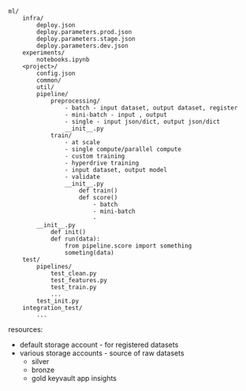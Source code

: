 ```
ml/
	infra/
		deploy.json
		deploy.parameters.prod.json
		deploy.parameters.stage.json
		deploy.parameters.dev.json
	experiments/
		notebooks.ipynb
	<project>/
		config.json
		common/
		util/
		pipeline/
			preprocessing/
				- batch - input dataset, output dataset, register
				- mini-batch - input , output 
				- single - input json/dict, output json/dict
				__init__.py
			train/
				- at scale
				- single compute/parallel compute
				- custom training
				- hyperdrive training
				- input dataset, output model
				- validate
				__init__.py
					def train()
					def score()
						- batch
						- mini-batch
						-
		__init__.py
			def init()
			def run(data):
				from pipeline.score import something
				someting(data)
	test/
		pipelines/
			test_clean.py
			test_features.py
			test_train.py
			...
		test_init.py
	integration_test/
		...
```

resources:
- default storage account - for registered datasets
- various storage accounts - source of raw datasets
	- silver
	- bronze
	- gold
keyvault
app insights
